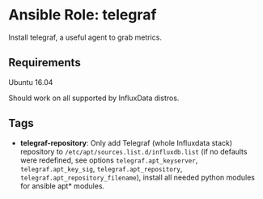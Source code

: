 # Ansible Role: telegraf

Install telegraf, a useful agent to grab metrics.

## Requirements

Ubuntu 16.04

Should work on all supported by InfluxData distros.

## Tags

- **telegraf-repository**: Only add Telegraf (whole Influxdata stack) repository to `/etc/apt/sources.list.d/influxdb.list` (if no defaults were redefined, see options `telegraf.apt_keyserver`, `telegraf.apt_key_sig`, `telegraf.apt_repository`, `telegraf.apt_repository_filename`), install all needed python modules for ansible apt* modules.
